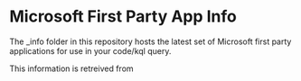 # Microsoft First Party App Info

The _info folder in this repository hosts the latest set of Microsoft first party applications for use in your code/kql query.

This information is retreived from
